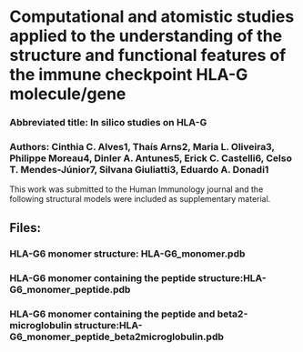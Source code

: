 # Computational and atomistic studies applied to the understanding of the structure and functional features of the immune checkpoint HLA-G molecule/gene

### Abbreviated title: In silico studies on HLA-G

### Authors: Cinthia C. Alves1, Thaís Arns2, Maria L. Oliveira3, Philippe Moreau4, Dinler A. Antunes5, Erick C. Castelli6, Celso T. Mendes-Júnior7, Silvana Giuliatti3, Eduardo A. Donadi1 

This work was submitted to the Human Immunology journal and the following structural models were included as supplementary material.


## Files:

### HLA-G6 monomer structure: HLA-G6_monomer.pdb

### HLA-G6 monomer containing the peptide structure:HLA-G6_monomer_peptide.pdb

### HLA-G6 monomer containing the peptide and beta2-microglobulin structure:HLA-G6_monomer_peptide_beta2microglobulin.pdb
